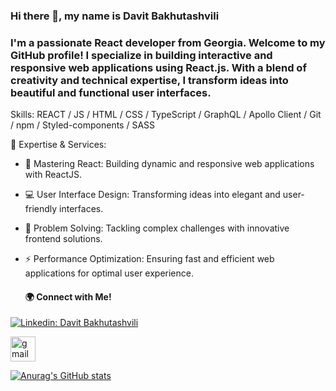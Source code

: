 ### Hi there 👋, my name is Davit Bakhutashvili

### I'm  a passionate React developer from Georgia. Welcome to my GitHub profile! I specialize in building interactive and responsive web applications using React.js. With a blend of creativity and technical expertise, I transform ideas into beautiful and functional user interfaces.


Skills:  REACT / JS / HTML / CSS / TypeScript / GraphQL / Apollo Client / Git / npm / Styled-components / SASS 


🚀 Expertise & Services:
- 🌟 Mastering React: Building dynamic and responsive web applications with ReactJS.
- 💻 User Interface Design: Transforming ideas into elegant and user-friendly interfaces.
- 🔧 Problem Solving: Tackling complex challenges with innovative frontend solutions.
- ⚡ Performance Optimization: Ensuring fast and efficient web applications for optimal user experience.

  #### 🌍 Connect with Me!

[![Linkedin: Davit Bakhutashvili](https://img.shields.io/badge/-bakhutashvili-blue?style=flat-square&logo=Linkedin&logoColor=white&link=https://www.linkedin.com/in/davitbakhutashvili)](https://www.linkedin.com/in/davitbakhutashvili/)

[<img src='https://cdn.jsdelivr.net/npm/simple-icons@3.0.1/icons/gmail.svg' alt='gmail' height='40'>](davit.bakhutashvili1@gmail.com)  



[![Anurag's GitHub stats](https://github-readme-stats.vercel.app/api?username=DavitBakhutashvili)](https://github.com/anuraghazra/github-readme-stats)
